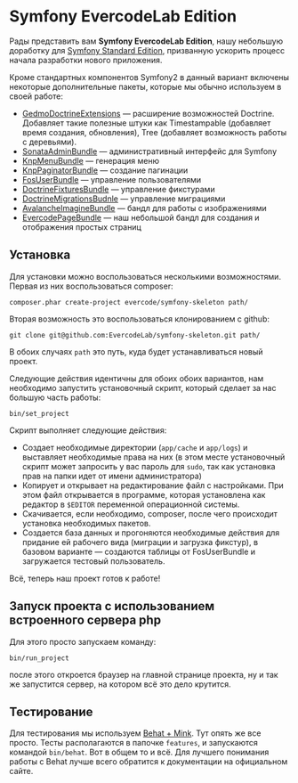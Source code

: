 # Symfony EvercodeLab Edition

Рады представить вам **Symfony EvercodeLab Edition**, нашу небольшую доработку
для [Symfony Standard Edition][1], призванную ускорить процесс начала разработки
нового приложения.

Кроме стандартных компонентов Symfony2 в данный вариант включены некоторые 
дополнительные пакеты, которые мы обычно используем в своей работе:

* [GedmoDoctrineExtensions][2] — расширение возможностей Doctrine. Добавляет
такие полезные штуки как Timestampable (добавляет время создания, обновления),
Tree (добавляет возможность работы с деревьями).
* [SonataAdminBundle][3] — административный интерфейс для Symfony
* [KnpMenuBundle][4] — генерация меню
* [KnpPaginatorBundle][5] — создание пагинации
* [FosUserBundle][6] — управление пользователями
* [DoctrineFixturesBundle][7] — управление фикстурами
* [DoctrineMigrationsBudnle][8] — управление миграциями
* [AvalancheImagineBundle][9] — бандл для работы с изображениями
* [EvercodePageBundle][10] — наш небольшой бандл для создания и отображения 
простых страниц

## Установка

Для установки можно воспользоваться несколькими возможностями. Первая из них
воспользоваться composer:


    composer.phar create-project evercode/symfony-skeleton path/

Вторая возможность это воспользоваться клонированием с github:

    git clone git@github.com:EvercodeLab/symfony-skeleton.git path/

В обоих случаях `path` это путь, куда будет устанавливаться новый проект.

Следующие действия идентичны для обоих обоих вариантов, нам необходимо запустить
установочный скрипт, который сделает за нас большую часть работы:

    bin/set_project

Скрипт выполняет следующие действия:

* Создает необходимые директории (`app/cache` и `app/logs`) и выставляет 
необходимые права на них (в этом месте установочный скрипт может запросить у 
вас пароль для `sudo`, так как установка прав на папки идет от имени 
администратора)
* Копирует и открывает на редактирование файл с настройками. При этом файл 
открывается в программе, которая установлена как редактор в `$EDITOR` переменной
операционной системы.
* Скачивается, если необходимо, composer, после чего происходит установка
необходимых пакетов.
* Создается база данных и прогоняются необходимые действия для придание ей
рабочего вида (миграции и загрузка фикстур), в базовом варианте — создаются 
таблицы от FosUserBundle и загружается тестовый пользователь.

Всё, теперь наш проект готов к работе!

## Запуск проекта с использованием встроенного сервера php

Для этого просто запускаем команду:
    
    bin/run_project

после этого откроется браузер на главной странице проекта, ну и так же 
запустится сервер, на котором всё это дело крутится.

## Тестирование

Для тестирования мы используем [Behat + Mink][11]. Тут опять же все просто. 
Тесты располагаются в папочке `features`, и запускаются командой `bin/behat`. 
Вот в общем то и всё. Для лучшего понимания работы с Behat лучше всего обратится
к документации на официальном сайте.

[1]: https://github.com/symfony/symfony-standard
[2]: https://github.com/l3pp4rd/DoctrineExtensions
[3]: https://github.com/sonata-project/SonataAdminBundle
[4]: https://github.com/KnpLabs/KnpMenuBundle
[5]: https://github.com/KnpLabs/KnpPaginatorBundle
[6]: https://github.com/FriendsOfSymfony/FOSUserBundle
[7]: https://github.com/doctrine/DoctrineFixturesBundle
[8]: https://github.com/doctrine/DoctrineMigrationsBundle
[9]: https://github.com/avalanche123/AvalancheImagineBundle
[10]: https://github.com/EvercodeLab/EvercodePageBundle
[11]: http://behat.org/
